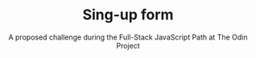 <div align="center"><h1>Sing-up form</h1></div>
<div align="center"><p>A proposed challenge during the Full-Stack JavaScript Path at The Odin Project</p></div>
